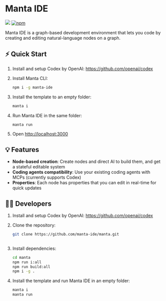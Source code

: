# Manta IDE
![](https://img.shields.io/badge/Node.js-18%2B-brightgreen?style=flat-square) [![npm]](https://www.npmjs.com/package/manta-ide)

[npm]: https://img.shields.io/npm/v/manta-ide.svg?style=flat-square

Manta IDE is a graph-based development environment that lets you code by creating and editing natural-language nodes on a graph. 

## ⚡ Quick Start

1. Install and setup Codex by OpenAI:
   https://github.com/openai/codex

2. Install Manta CLI:
   ```bash
   npm i -g manta-ide

3. Install the template to an empty folder:
   ```bash
   manta i

4. Run Manta IDE in the same folder:
   ```bash
   manta run

5. Open [http://localhost:3000](http://localhost:3000)

## 💡 Features

- **Node-based creation**: Create nodes and direct AI to build them, and get a stateful editable system
- **Coding agents compatibility**: Use your existing coding agents with MCPs (currently supports Codex)
- **Properties**: Each node has properties that you can edit in real-time for quick updates

## 🧑‍💻 Developers

1. Install and setup Codex by OpenAI:
   https://github.com/openai/codex
   
2. Clone the repository:

   ```bash
   git clone https://github.com/manta-ide/manta.git
  
3. Install dependencies:

   ```bash
   cd manta
   npm run i:all
   npm run build:all
   npm i -g .

4. Install the template and run Manta IDE in an empty folder:
   ```bash
   manta i
   manta run
